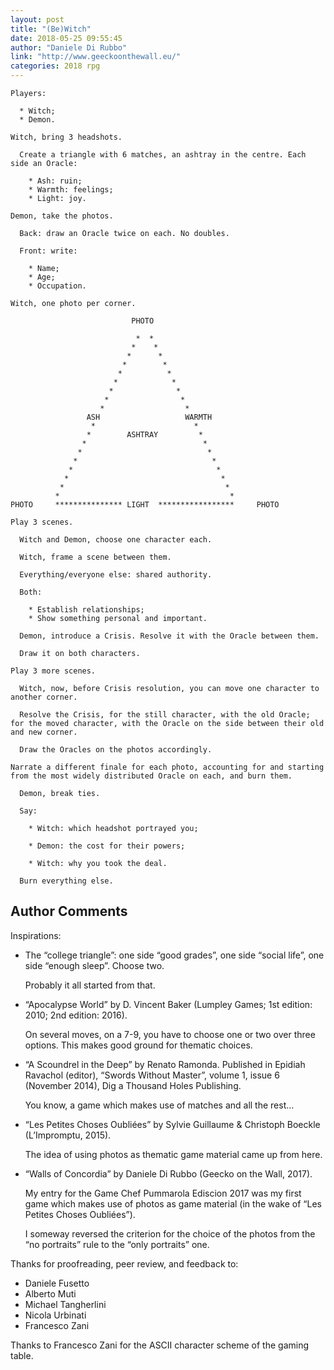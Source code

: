 ```yaml
---
layout: post
title: "(Be)Witch"
date: 2018-05-25 09:55:45
author: "Daniele Di Rubbo"
link: "http://www.geeckoonthewall.eu/"
categories: 2018 rpg
---
```

```
Players:

  * Witch;
  * Demon.

Witch, bring 3 headshots.

  Create a triangle with 6 matches, an ashtray in the centre. Each side an Oracle:

    * Ash: ruin;
    * Warmth: feelings;
    * Light: joy.

Demon, take the photos.

  Back: draw an Oracle twice on each. No doubles.

  Front: write:

    * Name;
    * Age;
    * Occupation.

Witch, one photo per corner.

                           PHOTO

                            *  *
                           *    *
                          *      *
                         *        *
                        *          *
                       *            *
                      *              *
                     *                *
                    *                  *
                 ASH                   WARMTH
                  *                      *
                 *        ASHTRAY         *
                *                          *
               *                            *
              *                              *
             *                                *
            *                                  *
           *                                    *
          *                                      *
PHOTO     *************** LIGHT  *****************     PHOTO

Play 3 scenes.

  Witch and Demon, choose one character each.

  Witch, frame a scene between them.

  Everything/everyone else: shared authority.

  Both:

    * Establish relationships;
    * Show something personal and important.

  Demon, introduce a Crisis. Resolve it with the Oracle between them.

  Draw it on both characters.

Play 3 more scenes.

  Witch, now, before Crisis resolution, you can move one character to another corner.

  Resolve the Crisis, for the still character, with the old Oracle; for the moved character, with the Oracle on the side between their old and new corner.

  Draw the Oracles on the photos accordingly.

Narrate a different finale for each photo, accounting for and starting from the most widely distributed Oracle on each, and burn them.

  Demon, break ties.

  Say:

    * Witch: which headshot portrayed you;

    * Demon: the cost for their powers;

    * Witch: why you took the deal.

  Burn everything else.
```
## Author Comments 

Inspirations:

  * The “college triangle”: one side “good grades”, one side “social life”, one side “enough sleep”. Choose two.

    Probably it all started from that.

  * “Apocalypse World” by D. Vincent Baker (Lumpley Games; 1st edition: 2010; 2nd edition: 2016).

    On several moves, on a 7-9, you have to choose one or two over three options. This makes good ground for thematic choices.

  * “A Scoundrel in the Deep” by Renato Ramonda. Published in Epidiah Ravachol (editor), “Swords Without Master”, volume 1, issue 6 (November 2014), Dig a Thousand Holes Publishing.

    You know, a game which makes use of matches and all the rest…

  * “Les Petites Choses Oubliées” by Sylvie Guillaume & Christoph Boeckle (L’Impromptu, 2015).

    The idea of using photos as thematic game material came up from here.

  * “Walls of Concordia” by Daniele Di Rubbo (Geecko on the Wall, 2017).

    My entry for the Game Chef Pummarola Ediscion 2017 was my first game which makes use of photos as game material (in the wake of “Les Petites Choses Oubliées”).

    I someway reversed the criterion for the choice of the photos from the “no portraits” rule to the “only portraits” one.


Thanks for proofreading, peer review, and feedback to:

  * Daniele Fusetto
  * Alberto Muti
  * Michael Tangherlini
  * Nicola Urbinati
  * Francesco Zani

Thanks to Francesco Zani for the ASCII character scheme of the gaming table.
